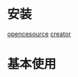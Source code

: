# 安装
[opencesource](http://download.qt.io/archive/qt/5.10/5.10.0/)
[creator](http://download.qt.io/archive/qtcreator/4.4/4.4.0/)

# 基本使用 